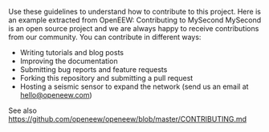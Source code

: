 Use these guidelines to understand how to contribute to this project.
Here is an example extracted from OpenEEW:
Contributing to MySecond
MySecond is an open source project and we are always happy to receive contributions from our community. You can contribute in different ways:
- Writing tutorials and blog posts
- Improving the documentation
- Submitting bug reports and feature requests
- Forking this repository and submitting a pull request
- Hosting a seismic sensor to expand the network (send us an email at hello@openeew.com)

See also https://github.com/openeew/openeew/blob/master/CONTRIBUTING.md
